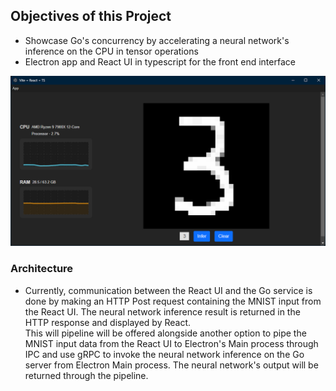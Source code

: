 ## Objectives of this Project
- Showcase Go's concurrency by accelerating a neural network's inference on the CPU in tensor operations
- Electron app and React UI in typescript for the front end interface

![Screenshot of demo](showcase.png?raw=true)

### Architecture
- Currently, communication between the React UI and the Go service is done by making an HTTP Post request containing the MNIST input from the React UI. The neural network inference result is returned in the HTTP response and displayed by React.\
This will pipeline will be offered alongside another option to pipe the MNIST input data from the React UI to Electron's Main process through IPC and use gRPC to invoke the neural network inference on the Go server from Electron Main process. The neural network's output will be returned through the pipeline.
